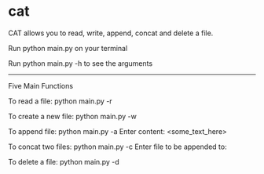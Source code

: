 # cat

CAT allows you to read, write, append, concat and delete a file.

Run python main.py on your terminal

Run python main.py -h to see the arguments
_________________________________
Five Main Functions

To read a file:
python main.py <filename> -r

To create a new file: 
python main.py <filename> -w


To append file: 
python main.py <filename> -a
Enter content: <some_text_here>

To concat two files: 
python main.py <filename> -c
Enter file to be appended to: <filename>

To delete a file: 
python main.py <filename> -d

